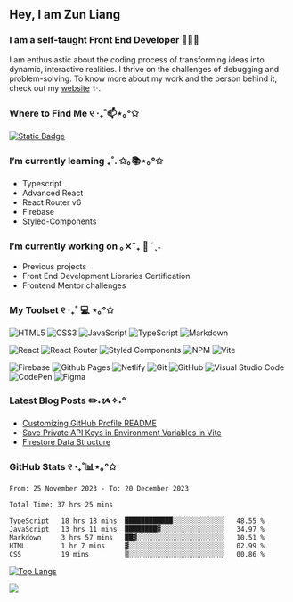 <!--
**zun-liang/zun-liang** is a ✨ _special_ ✨ repository because its `README.md` (this file) appears on your GitHub profile.

Here are some ideas to get you started:

- 🔭 I’m currently working on ...
- 🌱 I’m currently learning ...
- 👯 I’m looking to collaborate on ...
- 🤔 I’m looking for help with ...
- 💬 Ask me about ...
- 📫 How to reach me: ...
- 😄 Pronouns: ...
- ⚡ Fun fact: ...
-->

## Hey, I am Zun Liang

### I am a self-taught Front End Developer 👩🏻‍💻

<p>I am enthusiastic about the coding process of transforming ideas into dynamic, interactive realities. I thrive on the challenges of debugging and problem-solving. To know more about my work and the person behind it, check out my <a target="_blank" href="https://zunldev.com">website</a> ✨.</p>

### Where to Find Me ୧ ‧₊˚📫⋆｡°✩
[![Static Badge](https://img.shields.io/badge/%E2%9C%89%EF%B8%8F-contact%40zunldev.com-pink?style=for-the-badge)](mailto:contact@zunldev.com)

### I’m currently learning ₊˚. ✩｡📚⋆｡°✩
- Typescript
- Advanced React
- React Router v6
- Firebase
- Styled-Components

### I’m currently working on ｡⨯⁺₊  💼 ´ˎ˗
- Previous projects
- Front End Development Libraries Certification
- Frontend Mentor challenges

### My Toolset ୧ ‧₊˚ 💻 ⋆｡°✩

![HTML5](https://img.shields.io/badge/html5-%23E34F26.svg?style=for-the-badge&logo=html5&logoColor=white)
![CSS3](https://img.shields.io/badge/css3-%231572B6.svg?style=for-the-badge&logo=css3&logoColor=white)
![JavaScript](https://img.shields.io/badge/javascript-%23323330.svg?style=for-the-badge&logo=javascript&logoColor=%23F7DF1E)
![TypeScript](https://img.shields.io/badge/typescript-%23007ACC.svg?style=for-the-badge&logo=typescript&logoColor=white)
![Markdown](https://img.shields.io/badge/markdown-%23000000.svg?style=for-the-badge&logo=markdown&logoColor=white)

![React](https://img.shields.io/badge/react-%2320232a.svg?style=for-the-badge&logo=react&logoColor=%2361DAFB)
![React Router](https://img.shields.io/badge/React_Router-CA4245?style=for-the-badge&logo=react-router&logoColor=white)
![Styled Components](https://img.shields.io/badge/styled--components-DB7093?style=for-the-badge&logo=styled-components&logoColor=white)
![NPM](https://img.shields.io/badge/NPM-%23CB3837.svg?style=for-the-badge&logo=npm&logoColor=white)
![Vite](https://img.shields.io/badge/vite-%23646CFF.svg?style=for-the-badge&logo=vite&logoColor=white)

![Firebase](https://img.shields.io/badge/firebase-%23039BE5.svg?style=for-the-badge&logo=firebase)
![Github Pages](https://img.shields.io/badge/github%20pages-121013?style=for-the-badge&logo=github&logoColor=white)
![Netlify](https://img.shields.io/badge/netlify-%23000000.svg?style=for-the-badge&logo=netlify&logoColor=#00C7B7)
![Git](https://img.shields.io/badge/git-%23F05033.svg?style=for-the-badge&logo=git&logoColor=white)
![GitHub](https://img.shields.io/badge/github-%23121011.svg?style=for-the-badge&logo=github&logoColor=white)
![Visual Studio Code](https://img.shields.io/badge/Visual%20Studio%20Code-0078d7.svg?style=for-the-badge&logo=visual-studio-code&logoColor=white)
![CodePen](https://img.shields.io/badge/CodePen-white?style=for-the-badge&logo=codepen&logoColor=black)
![Figma](https://img.shields.io/badge/figma-%23F24E1E.svg?style=for-the-badge&logo=figma&logoColor=white)

### Latest Blog Posts ✏️˖ᝰ✧˖°

- [Customizing GitHub Profile README](https://zunldev.com/blogs/customizing-github-profile-readme-QnUbeJM6tV1Dp4jKZCoCO)
- [Save Private API Keys in Environment Variables in Vite](https://zunldev.com/blogs/save-private-api-keys-in-environment-variables-in-vite-qFY1zT7CTbZwwyE9l5ykM)
- [Firestore Data Structure](https://zunldev.com/blogs/firestore-data-structure-7sMKb6jf0Ml5WmSLamZBL)
<!-- BLOG-POST-LIST:START -->
<!-- BLOG-POST-LIST:END -->
  
### GitHub Stats ୧ ‧₊˚📊⋆｡°✩

<!--START_SECTION:waka-->

```txt
From: 25 November 2023 - To: 20 December 2023

Total Time: 37 hrs 25 mins

TypeScript   18 hrs 18 mins  ████████████░░░░░░░░░░░░░   48.55 %
JavaScript   13 hrs 11 mins  ████████▓░░░░░░░░░░░░░░░░   34.97 %
Markdown     3 hrs 57 mins   ██▓░░░░░░░░░░░░░░░░░░░░░░   10.51 %
HTML         1 hr 7 mins     ▓░░░░░░░░░░░░░░░░░░░░░░░░   02.99 %
CSS          19 mins         ▒░░░░░░░░░░░░░░░░░░░░░░░░   00.86 %
```

<!--END_SECTION:waka-->
  
  [![Top Langs](https://github-readme-stats.vercel.app/api/top-langs/?username=zun-liang&layout=compact)](https://github.com/zun-liang)
  
  ![](https://komarev.com/ghpvc/?username=zun-liang)
